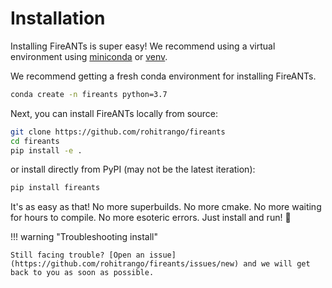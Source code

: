 # Installation

Installing FireANTs is super easy! We recommend using a virtual environment using [miniconda](https://docs.conda.io/en/latest/miniconda.html) or [venv](https://docs.python.org/3/library/venv.html). 

We recommend getting a fresh conda environment for installing FireANTs.

```bash
conda create -n fireants python=3.7
```

Next, you can install FireANTs locally from source:

```bash
git clone https://github.com/rohitrango/fireants
cd fireants
pip install -e .
```

or install directly from PyPI (may not be the latest iteration):

```bash
pip install fireants
```

It's as easy as that! No more superbuilds. No more cmake. No more waiting for hours to compile. No more esoteric errors. Just install and run! 🚀

!!! warning "Troubleshooting install"

    Still facing trouble? [Open an issue](https://github.com/rohitrango/fireants/issues/new) and we will get back to you as soon as possible.